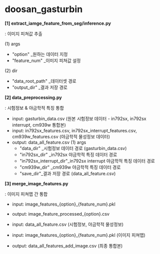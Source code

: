 # doosan_gasturbin

<b> [1] extract_iamge_feature_from_seg/inference.py </b>

: 이미지 피쳐값 추출

(1) args
  - "option" _원하는 데이터 지정
  - "feature_num" _이미지 피쳐값 설정
    
(2) dir
  - "data_root_path" _데이터셋 경로
  - "output_dir" _결과 저장 경로

<b> [2] data_preprocessing.py </b>

: 시험정보 & 야금학적 특징 통합

- input: gasturbin_data.csv (원본 시험정보 데이터 - in792sx, in792sx interrupt, cm939w 통합본)
- input: in792sx_features.csv, in792sx_interrupt_features.csv, cm939w_features.csv (야금학적 물성정보 데이터)
- output: data_all_feature.csv
(1) args
  - "data_dir" _시험정보 데이터 경로 (gasturbin_data.csv)
  - "in792sx_dir" _in792sx 야금학적 특징 데이터 경로
  - "in792sx_interrupt_dir"_in792sx interrupt 야금학적 특징 데이터 경로
  - "cm939w_dir" _cm939w 야금학적 특징 데이터 경로 
  - "save_dir"_결과 저장 경로 (data_all_feature.csv)
    
<b> [3] merge_image_features.py </b>

: 이미지 피쳐맵 간 통합

- input: image_features_{option}_{feature_num}.pkl
- output: image_feature_processed_{option}.csv


- input: data_all_feature.csv (시험정보, 야금학적 물성정보)
- input: image_features_{option}_{feature_num}.pkl (이미지 피쳐맵)
- output: data_all_features_add_image.csv (최종 통합본)




